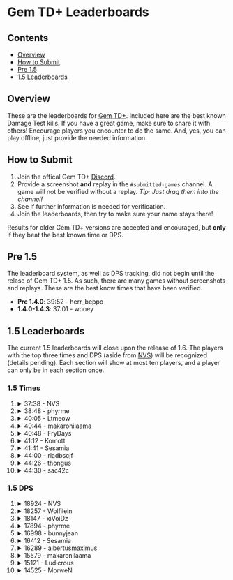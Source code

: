 # Gem TD+ Leaderboards

## Contents

- [Overview](#overview)
- [How to Submit](#how-to-submit)
- [Pre 1.5](#pre-15)
- [1.5 Leaderboards](#15-leaderboards)

## Overview

These are the leaderboards for [Gem TD+].  Included here are the best known
Damage Test kills.  If you have a great game, make sure to share it with
others!  Encourage players you encounter to do the same.  And, yes, you can
play offline; just provide the needed information.

[Gem TD+]: https://github.com/nvs/gem

## How to Submit

1. Join the offical Gem TD+ [Discord].
2. Provide a screenshot **and** replay in the `#submitted-games` channel.  A
   game will not be verified without a replay. *Tip: Just drag them into the
   channel!*
3. See if further information is needed for verification.
4. Join the leaderboards, then try to make sure your name stays there!

Results for older Gem TD+ versions are accepted and encouraged, but **only**
if they beat the best known time or DPS.

[Discord]: https://discord.gg/PxNNp77

## Pre 1.5

The leaderboard system, as well as DPS tracking, did not begin until the
relase of Gem TD+ 1.5.  As such, there are many games without screenshots
and replays.  These are the best know times that have been verified.

- **Pre 1.4.0**: 39:52 - herr_beppo
- **1.4.0-1.4.3**: 37:01 - wooey

## 1.5 Leaderboards

The current 1.5 leaderboards will close upon the release of 1.6.  The
players with the top three times and DPS (aside from [NVS]) will be
recognized (details pending).  Each section will show at most ten players,
and a player can only be in each section once.

[NVS]: https://github.com/nvs

### 1.5 Times

1.  <details>
    <summary>37:38 - NVS</summary>

    - Patch: 1.30.2
    - Version: 1.5.1
    - [Replay](1.5/time/37_38-NVS-1.30.2-1.5.1.w3g?raw=true)

    ![](1.5/time/37_38-NVS-1.30.2-1.5.1.jpg?raw=true)
    </details>

2.  <details>
    <summary>38:48 - phyrme</summary>

    - Patch: 1.30.2
    - Version: 1.5.1
    - [Replay](1.5/time/38_48-phyrme-1.30.2-1.5.1.w3g?raw=true)

    ![](1.5/time/38_48-phyrme-1.30.2-1.5.1.jpg?raw=true)

3.  <details>
    <summary>40:05 - Ltmeow</summary>

    - Patch: 1.30.2
    - Version: 1.5.1
    - [Replay](1.5/time/40_05-Ltmeow-1.30.2-1.5.1.w3g?raw=true)

    ![](1.5/time/40_05-Ltmeow-1.30.2-1.5.1.jpg?raw=true)
    </details>

4.  <details>
    <summary>40:44 - makaronilaama</summary>

    - Patch: 1.30.2
    - Version: 1.5.1
    - [Replay](1.5/time/40_44-makaronilaama-1.30.2-1.5.1.w3g?raw=true)

    ![](1.5/time/40_44-makaronilaama-1.30.2-1.5.1.jpg?raw=true)
    </details>

5.  <details>
    <summary>40:48 - FryDays</summary>

    - Patch: 1.30.2
    - Version: 1.5.1
    - [Replay](1.5/time/40_48-FryDays-1.30.2-1.5.1.w3g?raw=true)

    ![](1.5/time/40_48-FryDays-1.30.2-1.5.1.jpg?raw=true)
    </details>

6.  <details>
    <summary>41:12 - Komott</summary>

    - Patch: 1.30.2
    - Version: 1.5.1
    - [Replay](1.5/time/41_12-Komott-1.30.2-1.5.1.w3g?raw=true)

    ![](1.5/time/41_12-Komott-1.30.2-1.5.1.jpg?raw=true)
    </details>

7.  <details>
    <summary>41:41 - Sesamia</summary>

    - Patch: 1.30.2
    - Version: 1.5.1
    - [Replay](1.5/time/41_41-Sesamia-1.30.2-1.5.1.w3g?raw=true)

    ![](1.5/time/41_41-Sesamia-1.30.2-1.5.1.jpg?raw=true)

8.  <details>
    <summary>44:00 - rladbscjf</summary>

    - Patch: 1.30.2
    - Version: 1.5.1
    - [Replay](1.5/time/44_00-rladbscjf-1.30.2-1.5.1.w3g?raw=true)

    ![](1.5/time/44_00-rladbscjf-1.30.2-1.5.1.jpg?raw=true)

9.  <details>
    <summary>44:26 - thongus</summary>

    - Patch: 1.30.2
    - Version: 1.5.1
    - [Replay](1.5/time/44_26-thongus-1.30.2-1.5.1.w3g?raw=true)

    ![](1.5/time/44_26-thongus-1.30.2-1.5.1.jpg?raw=true)

10. <details>
    <summary>44:30 - sac42c</summary>

    - Patch: 1.30.2
    - Version: 1.5.1
    - [Replay](1.5/time/44_30-sac42c-1.30.2-1.5.1.w3g?raw=true)

    ![](1.5/time/44_30-sac42c-1.30.2-1.5.1.jpg?raw=true)

### 1.5 DPS

1.  <details>
    <summary>18924 - NVS</summary>

    - Patch: 1.30.2
    - Version: 1.5.2
    - [Replay](1.5/dps/18924-NVS-1.30.2-1.5.1.w3g?raw=true)

    ![](1.5/dps/18924-NVS-1.30.2-1.5.1.jpg?raw=true)

2.  <details>
    <summary>18257 - Wolfilein</summary>

    - Patch: 1.30.2
    - Version: 1.5.1
    - [Replay](1.5/dps/18257-Wolfilein-1.30.2-1.5.1.w3g?raw=true)

    ![](1.5/dps/18257-Wolfilein-1.30.2-1.5.1.jpg?raw=true)

3.  <details>
    <summary>18147 - xiVoiDz</summary>

    - Patch: 1.30.2
    - Version: 1.5.1
    - [Replay](1.5/dps/18147-xiVoiDz-1.30.2-1.5.1.w3g?raw=true)

    ![](1.5/dps/18147-xiVoiDz-1.30.2-1.5.1.jpg?raw=true)

4.  <details>
    <summary>17894 - phyrme</summary>

    - Patch: 1.30.2
    - Version: 1.5.1
    - [Replay](1.5/dps/17894-phyrme-1.30.2-1.5.1.w3g?raw=true)

    ![](1.5/dps/17894-phyrme-1.30.2-1.5.1.jpg?raw=true)

5.  <details>
    <summary>16998 - bunnyjean</summary>

    - Patch: 1.30.2
    - Version: 1.5.1
    - [Replay](1.5/dps/16998-bunnyjean-1.30.2-1.5.1.w3g?raw=true)

    ![](1.5/dps/16998-bunnyjean-1.30.2-1.5.1.jpg?raw=true)

6.  <details>
    <summary>16412 - Sesamia</summary>

    - Patch: 1.30.1
    - Version: 1.5.1
    - [Replay](1.5/dps/16412-Sesamia-1.30.1-1.5.1.w3g?raw=true)

    ![](1.5/dps/16412-Sesamia-1.30.1-1.5.1.jpg?raw=true)

7.  <details>
    <summary>16289 - albertusmaximus</summary>

    - Patch: 1.30.2
    - Version: 1.5.1
    - [Replay](1.5/dps/16289-albertusmaximus-1.30.2-1.5.1.w3g?raw=true)

    ![](1.5/dps/16289-albertusmaximus-1.30.2-1.5.1.jpg?raw=true)

8.  <details>
    <summary>15579 - makaronilaama</summary>

    - Patch: 1.30.2
    - Version: 1.5.1
    - [Replay](1.5/dps/15579-makaronilaama-1.30.2-1.5.1.w3g?raw=true)

    ![](1.5/dps/15579-makaronilaama-1.30.2-1.5.1.jpg?raw=true)

9.  <details>
    <summary>15121 - Ludicrous</summary>

    - Patch: 1.30.2
    - Version: 1.5.1
    - Replay: N/A
    - Notes: Exception made due to replays being required after game was
      submitted.  This user also played under a different name, but was
      verified.

    ![](1.5/dps/15121-Ludicrous-1.30.2-1.5.1.jpg?raw=true)

10. <details>
    <summary>14525 - MorweN</summary>

    - Patch: 1.30.2
    - Version: 1.5.1
    - [Replay](1.5/dps/14525-MorweN-1.30.2-1.5.1.w3g?raw=true)

    ![](1.5/dps/14525-MorweN-1.30.2-1.5.1.jpg?raw=true)
